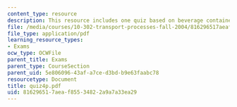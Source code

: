 ```yaml
---
content_type: resource
description: This resource includes one quiz based on beverage container.
file: /media/courses/10-302-transport-processes-fall-2004/816296517aeaf85534822a9a7a33ea29_quiz4p.pdf
file_type: application/pdf
learning_resource_types:
- Exams
ocw_type: OCWFile
parent_title: Exams
parent_type: CourseSection
parent_uid: 5e806096-43af-a7ce-d3bd-b9e63faabc78
resourcetype: Document
title: quiz4p.pdf
uid: 81629651-7aea-f855-3482-2a9a7a33ea29
---
```

